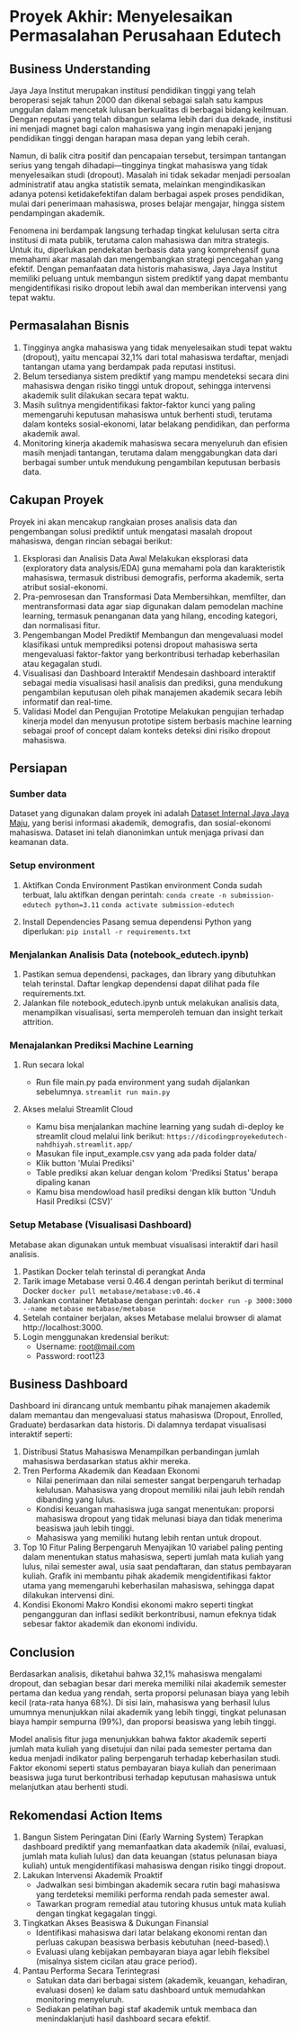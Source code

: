 # Proyek Akhir: Menyelesaikan Permasalahan Perusahaan Edutech

## Business Understanding

Jaya Jaya Institut merupakan institusi pendidikan tinggi yang telah beroperasi sejak tahun 2000 dan dikenal sebagai salah satu kampus unggulan dalam mencetak lulusan berkualitas di berbagai bidang keilmuan. Dengan reputasi yang telah dibangun selama lebih dari dua dekade, institusi ini menjadi magnet bagi calon mahasiswa yang ingin menapaki jenjang pendidikan tinggi dengan harapan masa depan yang lebih cerah.

Namun, di balik citra positif dan pencapaian tersebut, tersimpan tantangan serius yang tengah dihadapi—tingginya tingkat mahasiswa yang tidak menyelesaikan studi (dropout). Masalah ini tidak sekadar menjadi persoalan administratif atau angka statistik semata, melainkan mengindikasikan adanya potensi ketidakefektifan dalam berbagai aspek proses pendidikan, mulai dari penerimaan mahasiswa, proses belajar mengajar, hingga sistem pendampingan akademik.

Fenomena ini berdampak langsung terhadap tingkat kelulusan serta citra institusi di mata publik, terutama calon mahasiswa dan mitra strategis. Untuk itu, diperlukan pendekatan berbasis data yang komprehensif guna memahami akar masalah dan mengembangkan strategi pencegahan yang efektif. Dengan pemanfaatan data historis mahasiswa, Jaya Jaya Institut memiliki peluang untuk membangun sistem prediktif yang dapat membantu mengidentifikasi risiko dropout lebih awal dan memberikan intervensi yang tepat waktu.

## Permasalahan Bisnis

1. Tingginya angka mahasiswa yang tidak menyelesaikan studi tepat waktu (dropout), yaitu mencapai 32,1% dari total mahasiswa terdaftar, menjadi tantangan utama yang berdampak pada reputasi institusi.
2. Belum tersedianya sistem prediktif yang mampu mendeteksi secara dini mahasiswa dengan risiko tinggi untuk dropout, sehingga intervensi akademik sulit dilakukan secara tepat waktu.
3. Masih sulitnya mengidentifikasi faktor-faktor kunci yang paling memengaruhi keputusan mahasiswa untuk berhenti studi, terutama dalam konteks sosial-ekonomi, latar belakang pendidikan, dan performa akademik awal.
4. Monitoring kinerja akademik mahasiswa secara menyeluruh dan efisien masih menjadi tantangan, terutama dalam menggabungkan data dari berbagai sumber untuk mendukung pengambilan keputusan berbasis data.

## Cakupan Proyek

Proyek ini akan mencakup rangkaian proses analisis data dan pengembangan solusi prediktif untuk mengatasi masalah dropout mahasiswa, dengan rincian sebagai berikut:
1. Eksplorasi dan Analisis Data Awal
    Melakukan eksplorasi data (exploratory data analysis/EDA) guna memahami pola dan karakteristik mahasiswa, termasuk distribusi demografis, performa akademik, serta atribut sosial-ekonomi.
2. Pra-pemrosesan dan Transformasi Data
    Membersihkan, memfilter, dan mentransformasi data agar siap digunakan dalam pemodelan machine learning, termasuk penanganan data yang hilang, encoding kategori, dan normalisasi fitur.
3. Pengembangan Model Prediktif
    Membangun dan mengevaluasi model klasifikasi untuk memprediksi potensi dropout mahasiswa serta mengevaluasi faktor-faktor yang berkontribusi terhadap keberhasilan atau kegagalan studi.
4. Visualisasi dan Dashboard Interaktif
    Mendesain dashboard interaktif sebagai media visualisasi hasil analisis dan prediksi, guna mendukung pengambilan keputusan oleh pihak manajemen akademik secara lebih informatif dan real-time.
5. Validasi Model dan Pengujian Prototipe
    Melakukan pengujian terhadap kinerja model dan menyusun prototipe sistem berbasis machine learning sebagai proof of concept dalam konteks deteksi dini risiko dropout mahasiswa.

## Persiapan

### Sumber data
Dataset yang digunakan dalam proyek ini adalah [Dataset Internal Jaya Jaya Maju](https://github.com/dicodingacademy/dicoding_dataset/blob/main/students_performance/data.csv), yang berisi informasi akademik, demografis, dan sosial-ekonomi mahasiswa. Dataset ini telah dianonimkan untuk menjaga privasi dan keamanan data.

### Setup environment
1. Aktifkan Conda Environment
Pastikan environment Conda sudah terbuat, lalu aktifkan dengan perintah:
```conda create -n submission-edutech python=3.11```
```conda activate submission-edutech```

2. Install Dependencies
Pasang semua dependensi Python yang diperlukan:
```pip install -r requirements.txt```

### Menjalankan Analisis Data (notebook_edutech.ipynb)
1. Pastikan semua dependensi, packages, dan library yang dibutuhkan telah terinstal. Daftar lengkap dependensi dapat dilihat pada file requirements.txt.
2. Jalankan file notebook_edutech.ipynb untuk melakukan analisis data, menampilkan visualisasi, serta memperoleh temuan dan insight terkait attrition.

### Menajalankan Prediksi Machine Learning
1. Run secara lokal
    - Run file main.py pada environment yang sudah dijalankan sebelumnya. 
    ```streamlit run main.py```

2. Akses melalui Streamlit Cloud
    - Kamu bisa menjalankan machine learning yang sudah di-deploy ke streamlit cloud melalui link berikut:
    ```https://dicodingproyekedutech-nahdhiyah.streamlit.app/```
    - Masukan file input_example.csv yang ada pada folder data/
    - Klik button 'Mulai Prediksi'
    - Table prediksi akan keluar dengan kolom 'Prediksi Status' berapa dipaling kanan
    - Kamu bisa mendowload hasil prediksi dengan klik button 'Unduh Hasil Prediksi (CSV)'

### Setup Metabase (Visualisasi Dashboard)
Metabase akan digunakan untuk membuat visualisasi interaktif dari hasil analisis.       
1. Pastikan Docker telah terinstal di perangkat Anda
2. Tarik image Metabase versi 0.46.4 dengan perintah berikut di terminal Docker
```docker pull metabase/metabase:v0.46.4```
3. Jalankan container Metabase dengan perintah:
```docker run -p 3000:3000 --name metabase metabase/metabase```
4. Setelah container berjalan, akses Metabase melalui browser di alamat http://localhost:3000. 
5. Login menggunakan kredensial berikut:
    - Username: root@mail.com
    - Password: root123

## Business Dashboard
Dashboard ini dirancang untuk membantu pihak manajemen akademik dalam memantau dan mengevaluasi status mahasiswa (Dropout, Enrolled, Graduate) berdasarkan data historis. Di dalamnya terdapat visualisasi interaktif seperti:
1. Distribusi Status Mahasiswa
    Menampilkan perbandingan jumlah mahasiswa berdasarkan status akhir mereka.
2. Tren Performa Akademik dan Keadaan Ekonomi
    - Nilai penerimaan dan nilai semester sangat berpengaruh terhadap kelulusan. Mahasiswa yang dropout memiliki nilai jauh lebih rendah dibanding yang lulus. 
    - Kondisi keuangan mahasiswa juga sangat menentukan: proporsi mahasiswa dropout yang tidak melunasi biaya dan tidak menerima beasiswa jauh lebih tinggi.
    - Mahasiswa yang memiliki hutang lebih rentan untuk dropout.
3. Top 10 Fitur Paling Berpengaruh
    Menyajikan 10 variabel paling penting dalam menentukan status mahasiswa, seperti jumlah mata kuliah yang lulus, nilai semester awal, usia saat pendaftaran, dan status pembayaran kuliah. Grafik ini membantu pihak akademik mengidentifikasi faktor utama yang memengaruhi keberhasilan mahasiswa, sehingga dapat dilakukan intervensi dini.
4. Kondisi Ekonomi Makro
    Kondisi ekonomi makro seperti tingkat pengangguran dan inflasi sedikit berkontribusi, namun efeknya tidak sebesar faktor akademik dan ekonomi individu.

## Conclusion

Berdasarkan analisis, diketahui bahwa 32,1% mahasiswa mengalami dropout, dan sebagian besar dari mereka memiliki nilai akademik semester pertama dan kedua yang rendah, serta proporsi pelunasan biaya yang lebih kecil (rata-rata hanya 68%). Di sisi lain, mahasiswa yang berhasil lulus umumnya menunjukkan nilai akademik yang lebih tinggi, tingkat pelunasan biaya hampir sempurna (99%), dan proporsi beasiswa yang lebih tinggi.

Model analisis fitur juga menunjukkan bahwa faktor akademik seperti jumlah mata kuliah yang disetujui dan nilai pada semester pertama dan kedua menjadi indikator paling berpengaruh terhadap keberhasilan studi. Faktor ekonomi seperti status pembayaran biaya kuliah dan penerimaan beasiswa juga turut berkontribusi terhadap keputusan mahasiswa untuk melanjutkan atau berhenti studi.

## Rekomendasi Action Items

1. Bangun Sistem Peringatan Dini (Early Warning System)
    Terapkan dashboard prediktif yang memanfaatkan data akademik (nilai, evaluasi, jumlah mata kuliah lulus) dan data keuangan (status pelunasan biaya kuliah) untuk mengidentifikasi mahasiswa dengan risiko tinggi dropout.
2. Lakukan Intervensi Akademik Proaktif
    - Jadwalkan sesi bimbingan akademik secara rutin bagi mahasiswa yang terdeteksi memiliki performa rendah pada semester awal.
    - Tawarkan program remedial atau tutoring khusus untuk mata kuliah dengan tingkat kegagalan tinggi.
3. Tingkatkan Akses Beasiswa & Dukungan Finansial
    - Identifikasi mahasiswa dari latar belakang ekonomi rentan dan perluas cakupan beasiswa berbasis kebutuhan (need-based).\
    - Evaluasi ulang kebijakan pembayaran biaya agar lebih fleksibel (misalnya sistem cicilan atau grace period).
4. Pantau Performa Secara Terintegrasi
    - Satukan data dari berbagai sistem (akademik, keuangan, kehadiran, evaluasi dosen) ke dalam satu dashboard untuk memudahkan monitoring menyeluruh.
    - Sediakan pelatihan bagi staf akademik untuk membaca dan menindaklanjuti hasil dashboard secara efektif.

